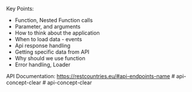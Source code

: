 Key Points:

- Function, Nested Function calls
- Parameter, and arguments
- How to think about the application
- When to load data - events
- Api response handling
- Getting specific data from API
- Why should we use function
- Error handling, Loader

API Documentation:
https://restcountries.eu/#api-endpoints-name
#   a p i - c o n c e p t - c l e a r  
 #   a p i - c o n c e p t - c l e a r  
 